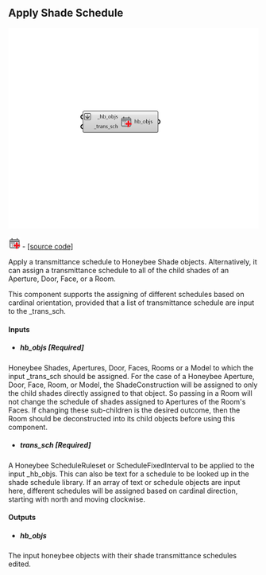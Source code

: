 ## Apply Shade Schedule

![](../../images/components/Apply_Shade_Schedule.png)

![](../../images/icons/Apply_Shade_Schedule.png) - [[source code]](https://github.com/ladybug-tools/honeybee-grasshopper-energy/blob/master/honeybee_grasshopper_energy/src//HB%20Apply%20Shade%20Schedule.py)


Apply a transmittance schedule to Honeybee Shade objects. Alternatively, it can assign a transmittance schedule to all of the child shades of an Aperture, Door, Face, or a Room. 

This component supports the assigning of different schedules based on cardinal orientation, provided that a list of transmittance schedule are input to the _trans_sch.  



#### Inputs
* ##### hb_objs [Required]
Honeybee Shades, Apertures, Door, Faces, Rooms or a Model to which the input _trans_sch should be assigned. For the case of a Honeybee Aperture, Door, Face, Room, or Model, the ShadeConstruction will be assigned to only the child shades directly assigned to that object. So passing in a Room will not change the schedule of shades assigned to Apertures of the Room's Faces. If changing these sub-children is the desired outcome, then the Room should be deconstructed into its child objects before using this component. 
* ##### trans_sch [Required]
A Honeybee ScheduleRuleset or ScheduleFixedInterval to be applied to the input _hb_objs. This can also be text for a schedule to be looked up in the shade schedule library. If an array of text or schedule objects are input here, different schedules will be assigned based on cardinal direction, starting with north and moving clockwise. 

#### Outputs
* ##### hb_objs
The input honeybee objects with their shade transmittance schedules edited. 